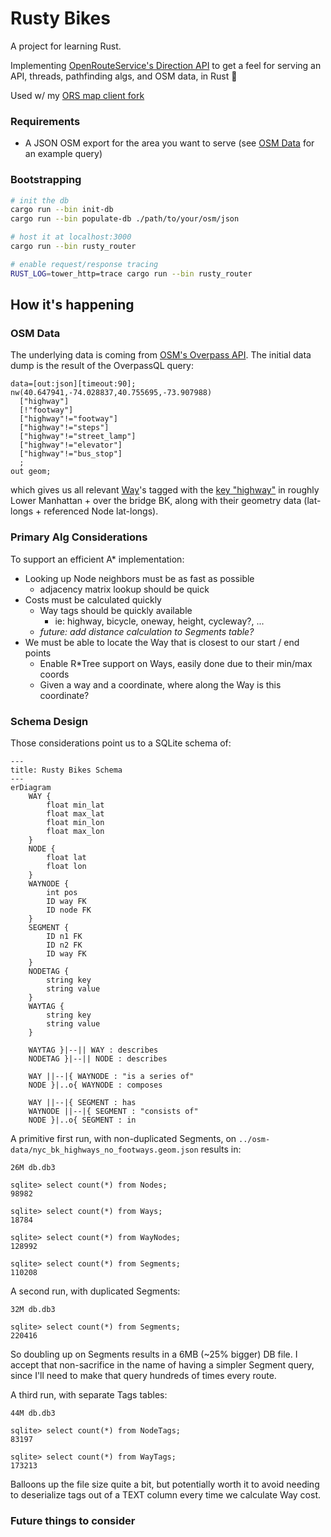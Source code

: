 # Rusty Bikes

A project for learning Rust.

Implementing [OpenRouteService's Direction API](https://giscience.github.io/openrouteservice/api-reference/endpoints/directions/) to get a feel for serving an API, threads, pathfinding algs, and OSM data, in Rust :crab:

Used w/ my [ORS map client fork](https://github.com/binhrobles/ors-map-client-rusty-fork)

### Requirements
- A JSON OSM export for the area you want to serve (see [OSM Data](#osm-data) for an example query)

### Bootstrapping

```bash
# init the db
cargo run --bin init-db
cargo run --bin populate-db ./path/to/your/osm/json

# host it at localhost:3000
cargo run --bin rusty_router

# enable request/response tracing
RUST_LOG=tower_http=trace cargo run --bin rusty_router
```

## How it's happening

### OSM Data

The underlying data is coming from [OSM's Overpass API](https://wiki.openstreetmap.org/wiki/Overpass_API). The initial data dump is the result of the OverpassQL query:

```
data=[out:json][timeout:90];
nw(40.647941,-74.028837,40.755695,-73.907988)
  ["highway"]
  [!"footway"]
  ["highway"!="footway"]
  ["highway"!="steps"]
  ["highway"!="street_lamp"]
  ["highway"!="elevator"]
  ["highway"!="bus_stop"]
  ;
out geom;
```

which gives us all relevant [Way](https://wiki.openstreetmap.org/wiki/Way)'s tagged with the [key "highway"](https://wiki.openstreetmap.org/wiki/Key:highway) in roughly Lower Manhattan + over the bridge BK, along with their geometry data (lat-longs + referenced Node lat-longs).

### Primary Alg Considerations

To support an efficient A\* implementation:

- Looking up Node neighbors must be as fast as possible
  - adjacency matrix lookup should be quick
- Costs must be calculated quickly
  - Way tags should be quickly available
    - ie: highway, bicycle, oneway, height, cycleway?, ...
  - _future: add distance calculation to Segments table?_
- We must be able to locate the Way that is closest to our start / end points
  - Enable R\*Tree support on Ways, easily done due to their min/max coords
  - Given a way and a coordinate, where along the Way is this coordinate?

### Schema Design
Those considerations point us to a SQLite schema of:

```mermaid
---
title: Rusty Bikes Schema
---
erDiagram
    WAY {
        float min_lat
        float max_lat
        float min_lon
        float max_lon
    }
    NODE {
        float lat
        float lon
    }
    WAYNODE {
        int pos
        ID way FK
        ID node FK
    }
    SEGMENT {
        ID n1 FK
        ID n2 FK
        ID way FK
    }
    NODETAG {
        string key
        string value
    }
    WAYTAG {
        string key
        string value
    }

    WAYTAG }|--|| WAY : describes
    NODETAG }|--|| NODE : describes

    WAY ||--|{ WAYNODE : "is a series of"
    NODE }|..o{ WAYNODE : composes

    WAY ||--|{ SEGMENT : has
    WAYNODE ||--|{ SEGMENT : "consists of"
    NODE }|..o{ SEGMENT : in
```

A primitive first run, with non-duplicated Segments, on `../osm-data/nyc_bk_highways_no_footways.geom.json` results in:
```
26M db.db3

sqlite> select count(*) from Nodes;
98982

sqlite> select count(*) from Ways;
18784

sqlite> select count(*) from WayNodes;
128992

sqlite> select count(*) from Segments;
110208
```

A second run, with duplicated Segments:
```
32M db.db3

sqlite> select count(*) from Segments;
220416
```
So doubling up on Segments results in a 6MB (~25% bigger) DB file. I accept that non-sacrifice in the name of having a simpler Segment query, since I'll need to make that query hundreds of times every route.

A third run, with separate Tags tables:
```
44M db.db3

sqlite> select count(*) from NodeTags;
83197

sqlite> select count(*) from WayTags;
173213
```
Balloons up the file size quite a bit, but potentially worth it to avoid needing to deserialize tags out of a TEXT column every time we calculate Way cost.

### Future things to consider
